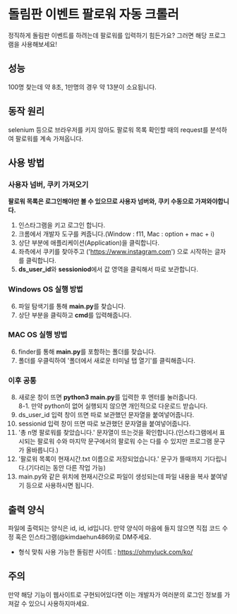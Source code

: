 # 돌림판 이벤트 팔로워 자동 크롤러
정직하게 돌림판 이벤트를 하려는데 팔로워를 입력하기 힘든가요? 그러면 해당 프로그램을 사용해보세요!

## 성능
100명 찾는데 약 8초, 1만명의 경우 약 13분이 소요됩니다.

## 동작 원리
selenium 등으로 브라우저를 키지 않아도 팔로워 목록 확인할 때의 request를 분석하여 팔로워를 계속 가져옵니다.

## 사용 방법
### 사용자 넘버, 쿠키 가져오기
<b>팔로워 목록은 로그인해야만 볼 수 있으므로 사용자 넘버와, 쿠키 수동으로 가져와야합니다.</b>
1. 인스타그램을 키고 로그인 합니다.
2. 크롬에서 개발자 도구를 켜줍니다.(Window : f11, Mac : option + mac + i)
3. 상단 부분에 애플리케이션(Application)을 클릭합니다.
4. 좌측에서 쿠키를 찾아주고 ('https://www.instagram.com') 으로 시작하는 글자를 클릭합니다.
5. **ds_user_id**와 **sessioniod**에서 값 영역을 클릭해서 따로 보관합니다.

### Windows OS 실행 방법
6. 파일 탐색기를 통해 **main.py**를 찾습니다.
7. 상단 부분을 클릭하고 **cmd**를 입력해줍니다.

### MAC OS 실행 방법
6. finder를 통해 **main.py**를 포함하는 폴더를 찾습니다.
7. 폴더를 우클릭하여 '폴더에서 새로운 터미널 탭 열기'를 클릭해줍니다.

### 이후 공통
8. 새로운 창이 뜨면 **python3 main.py**를 입력한 후 엔터를 눌러줍니다.  
8-1. 만약 python이 없어 실행되지 않으면 개인적으로 다운로드 받습니다.
9. ds_user_id 입력 창이 뜨면 따로 보관했던 문자열을 붙여넣어줍니다.
10. sessionid 입력 창이 뜨면 따로 보관했던 문자열을 붙여넣어줍니다.
12. '총 n명 팔로워를 찾았습니다.' 문자열이 뜨는것을 확인합니다.(인스타그램에서 표시되는 팔로워 수와 마지막 문구에서의 팔로워 수는 다를 수 있지만 프로그램 문구가 올바릅니다.)
13. '팔로워 목록이 현재시간.txt 이름으로 저장되었습니다.' 문구가 뜰때까지 기다립니다.(기다리는 동안 다른 작업 가능)
14. main.py와 같은 위치에 현재시간으로 파일이 생성되는데 파일 내용을 복사 붙여넣기 등으로 사용하시면 됩니다.

## 출력 양식
파일에 출력되는 양식은 id, id, id입니다. 만약 양식이 마음에 들지 않으면 직접 코드 수정 혹은 인스타그램(@kimdaehun4869)로 DM주세요.
- 형식 맞춰 사용 가능한 돌림판 사이트 : https://ohmyluck.com/ko/

## 주의
만약 해당 기능이 웹사이트로 구현되어있다면 이는 개발자가 여러분의 로그인 정보를 가져갈 수 있으니 사용하지마세요.